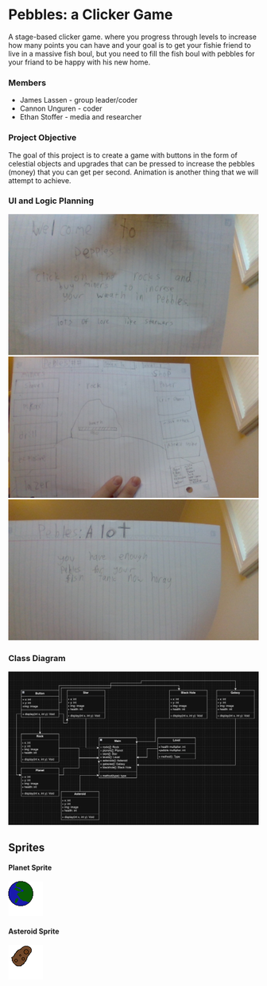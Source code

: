 # Pebbles: a Clicker Game
A stage-based clicker game. where you progress through levels to increase how many points you can have and your goal is to get your fishie friend to live in a massive fish boul, but you need to fill the fish boul with pebbles for your friand to be happy with his new home.

### Members
* James Lassen - group leader/coder
* Cannon Unguren - coder
* Ethan Stoffer - media and researcher

### Project Objective
The goal of this project is to create a game with buttons in the form of celestial objects and upgrades that can be pressed to increase the pebbles (money) that you can get per second. Animation is another thing that we will attempt to achieve. 

### UI and Logic Planning
![start](https://github.com/Jameslassen1/Clickforpoints/blob/main/images/IMG_20240215_173241.jpg?raw=true)
![gameplay](https://github.com/Jameslassen1/Clickforpoints/blob/main/images/IMG_20240215_173256.jpg?raw=true)
![win](https://github.com/Jameslassen1/Clickforpoints/blob/main/images/IMG_20240215_173306.jpg?raw=true)
### Class Diagram
![classdiagram](https://github.com/Jameslassen1/Clickforpoints/blob/main/images/Fish%20Tank%203.png)
## Sprites
#### Planet Sprite
![planet](https://github.com/Jameslassen1/Clickforpoints/blob/main/SRC/images/PNGPlanet.png)
#### Asteroid Sprite
![asteroid](https://github.com/Jameslassen1/Clickforpoints/blob/main/images/%20Fixedasteroid(usethisone).gif?raw=true)
